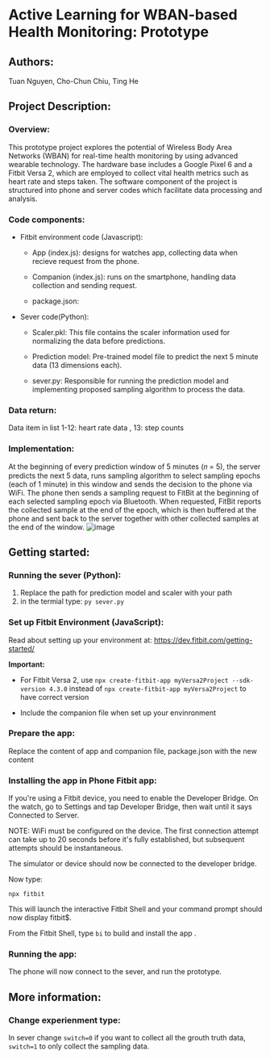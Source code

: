 # Active Learning for WBAN-based Health Monitoring: Prototype


## Authors: 
Tuan Nguyen, Cho-Chun Chiu, Ting He

## Project Description:

### Overview:

This prototype project explores the potential of Wireless Body Area Networks (WBAN) for real-time health monitoring by using advanced wearable technology. The hardware base includes a Google Pixel 6 and a Fitbit Versa 2, which are employed to collect vital health metrics such as heart rate and steps taken. The software component of the project is structured into phone and server codes which facilitate data processing and analysis.

### Code components:
- Fitbit environment code (Javascript):

  -  App (index.js): designs for watches app, collecting data when recieve request from the phone.

  - Companion (index.js): runs on the smartphone, handling data collection and sending request.
    
  - package.json: 

- Sever code(Python):

  - Scaler.pkl: This file contains the scaler information used for normalizing the data before predictions.

  - Prediction model: Pre-trained model file to predict the next 5 minute data (13 dimensions each).

  - sever.py: Responsible for running the prediction model and implementing proposed sampling algorithm to process the data.
 


### Data return:

Data item in list 1-12: heart rate data  , 13: step counts

### Implementation: 

At the beginning of every prediction window of 5 minutes (𝑛 = 5),
the server predicts the next 5 data, runs sampling algorithm to select sampling epochs (each of 1
minute) in this window and sends the decision to the phone via
WiFi. The phone then sends a sampling request to FitBit at the
beginning of each selected sampling epoch via Bluetooth. When requested, FitBit reports the collected sample at the end of the epoch,
which is then buffered at the phone and sent back to the server
together with other collected samples at the end of the window. 
![image](https://github.com/bonvtt123/testing/assets/69983102/84db02b6-14d8-49cc-af02-237374d9a982)

## Getting started:
### Running the sever (Python):
1. Replace the path for prediction model and scaler with your path
2. in the termial type:
`py sever.py`
### Set up Fitbit Environment (JavaScript):
Read about setting up your environment at: https://dev.fitbit.com/getting-started/

**Important:**

- For Fitbit Versa 2, use `npx create-fitbit-app myVersa2Project --sdk-version 4.3.0` instead of `npx create-fitbit-app myVersa2Project` to have correct version

- Include the companion file when set up your envinronment

### Prepare the app:
Replace the content of app and companion file, package.json with the new content 
###  Installing the app in Phone Fitbit app:
If you're using a Fitbit device, you need to enable the Developer Bridge. On the watch, go to Settings and tap Developer Bridge, then wait until it says Connected to Server.

NOTE: WiFi must be configured on the device. The first connection attempt can take up to 20 seconds before it's fully established, but subsequent attempts should be instantaneous.

The simulator or device should now be connected to the developer bridge.

Now type:

`npx fitbit`

This will launch the interactive Fitbit Shell and your command prompt should now display fitbit$.

From the Fitbit Shell, type `bi` to build and install the app .
### Running the app:
The phone will now connect to the sever, and run the prototype.
## More information:
### Change experienment type:
In sever change `switch=0` if you want to collect all the grouth truth data, `switch=1` to only collect the sampling data. 
